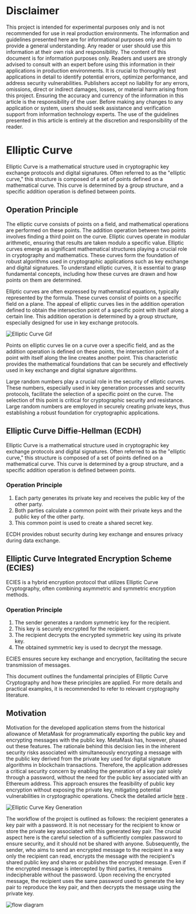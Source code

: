 <!DOCTYPE html>
<html lang="en">
<head>
    <meta charset="UTF-8">
    <meta name="viewport" content="width=device-width, initial-scale=1.0">
</head>
<body>
    <div >
        <h1>Disclaimer</h1>
        <p>This project is intended for experimental purposes only and is not recommended for use in real production environments. 
            The information and guidelines presented here are for informational purposes only and aim to provide a general understanding. 
            Any reader or user should use this information at their own risk and responsibility.
            The content of this document is for information purposes only. 
            Readers and users are strongly advised to consult with an expert before using this information in their applications in 
            production environments. It is crucial to thoroughly test applications in detail to identify potential errors, 
            optimize performance, and address security vulnerabilities.
            Publishers accept no liability for any errors, omissions, direct or indirect damages, 
            losses, or material harm arising from this project. Ensuring the accuracy and currency of the information 
            in this article is the responsibility of the user.
            Before making any changes to any application or system, users should seek assistance and verification support 
            from information technology experts. The use of the guidelines presented in this article is entirely at the
            discretion and responsibility of the reader.
        </p>
        <h1>Elliptic Curve</h1>
        <p>
        Elliptic Curve is a mathematical structure used in cryptographic key exchange protocols and digital signatures. 
        Often referred to as the "elliptic curve," this structure is composed of a set of points defined on a mathematical curve. 
        This curve is determined by a group structure, and a specific addition operation is defined between points.
        </p>
        <h2>Operation Principle</h2>
        <p>
            The elliptic curve consists of points on a field, and mathematical operations are performed on these points. 
            The addition operation between two points involves finding a third point on the curve. 
            Elliptic curves operate in modular arithmetic, ensuring that results are taken modulo a specific value.
            Elliptic curves emerge as significant mathematical structures playing a crucial role in cryptography and mathematics. 
            These curves form the foundation of robust algorithms used in cryptographic applications such as key exchange 
            and digital signatures. To understand elliptic curves, it is essential to grasp fundamental concepts, including 
            how these curves are drawn and how points on them are determined.
        </p>
        <p>
            Elliptic curves are often expressed by mathematical equations, typically represented by the formula.
            These curves consist of points on a specific field on a plane. 
            The appeal of elliptic curves lies in the addition operation defined to obtain the intersection point of a 
            specific point with itself along a certain line. This addition operation is determined by a group structure, 
            especially designed for use in key exchange protocols.
        </p>
        <div style={{ display: 'flex', alignItems: 'center', justifyContent: 'center' }}>
            <img src={ellipticCurveGif} alt="Elliptic Curve Gif" style={{ width: '40%' }} />
        </div>
        <p>
            Points on elliptic curves lie on a curve over a specific field, and as the addition operation is defined on these points, 
            the intersection point of a point with itself along the line creates another point. This characteristic provides 
            the mathematical foundations that can be securely and effectively used in key exchange and digital signature algorithms.
        </p>
        <p>
            Large random numbers play a crucial role in the security of elliptic curves. These numbers, especially used in key 
            generation processes and security protocols, facilitate the selection of a specific point on the curve. 
            The selection of this point is critical for cryptographic security and resistance. 
            Large random numbers are employed in securely creating private keys, 
            thus establishing a robust foundation for cryptographic applications.
        </p>
        <h2>Elliptic Curve Diffie-Hellman (ECDH)</h2>
        <p>
            Elliptic Curve is a mathematical structure used in cryptographic key exchange protocols and digital signatures. Often referred to as the "elliptic curve," this structure is composed of a set of points defined on a mathematical curve. This curve is determined by a group structure, and a specific addition operation is defined between points.
        </p>       
        <h3>Operation Principle</h3>
        <ol>
            <li>Each party generates its private key and receives the public key of the other party.</li>
            <li>Both parties calculate a common point with their private keys and the public key of the other party.</li>
            <li>This common point is used to create a shared secret key.</li>
        </ol>
        <p>
            ECDH provides robust security during key exchange and ensures privacy during data exchange.
        </p>
        <h2>Elliptic Curve Integrated Encryption Scheme (ECIES)</h2>
        <p>
            ECIES is a hybrid encryption protocol that utilizes Elliptic Curve Cryptography, 
            often combining asymmetric and symmetric encryption methods.
        </p>
        <h3>Operation Principle</h3>
        <ol>
            <li>The sender generates a random symmetric key for the recipient.</li>
            <li>This key is securely encrypted for the recipient.</li>
            <li>The recipient decrypts the encrypted symmetric key using its private key.</li>
            <li>The obtained symmetric key is used to decrypt the message.</li>
        </ol>
        <p>
            ECIES ensures secure key exchange and encryption, facilitating the secure transmission of messages.
        </p>
        <p>
            This document outlines the fundamental principles of Elliptic Curve Cryptography and how these principles are applied.
            For more details and practical examples, it is recommended to refer to relevant cryptography literature.
        </p>
        <h2>
            Motivation
        </h2>
        <p>
            Motivation for the developed application stems from the historical allowance of MetaMask for programmatically exporting 
            the public key and encrypting messages with the public key. MetaMask has, however, phased out these features. 
            The rationale behind this decision lies in the inherent security risks associated with simultaneously encrypting 
            a message with the public key derived from the private key used for digital signature algorithms in blockchain transactions. 
            Therefore, the application addresses a critical security concern by enabling the generation of a key pair solely through 
            a password, without the need for the public key associated with an Ethereum address. This approach ensures the feasibility 
            of public key encryption without exposing the private key, mitigating potential vulnerabilities in cryptographic operations.
            Check the detailed article <a href="https://medium.com/metamask/metamask-api-method-deprecation-2b0564a84686" target="_blank">here</a> .
        </p>
        <img src={eccKeyGen} alt="Elliptic Curve Key Generation" style={{ width: '800px', height: 'auto'}}  />
        <p>
            The workflow of the project is outlined as follows: the recipient generates a key pair with a password. 
            It is not necessary for the recipient to know or store the private key associated with this generated key pair. 
            The crucial aspect here is the careful selection of a sufficiently complex password to ensure security, 
            and it should not be shared with anyone. Subsequently, the sender, who aims to send an encrypted message to the recipient 
            in a way only the recipient can read, encrypts the message with the recipient's shared public key and shares or publishes 
            the encrypted message. Even if the encrypted message is intercepted by third parties, it remains indecipherable without 
            the password. Upon receiving the encrypted message, the recipient uses the same password used to generate the key pair to 
            reproduce the key pair, and then decrypts the message using the private key.
        </p>
        <img src={diagram} alt="flow diagram" style={{ width: '800px', height: 'auto'}} />
    </div>
</body>
</html>
